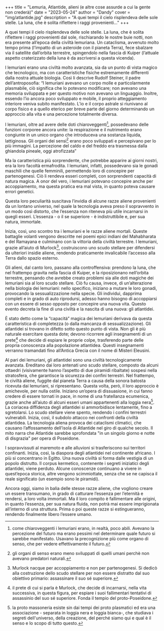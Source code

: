 +++
title = "Lemuria, Atlantide, alieni (e altre cose assurde a cui la gente non crederà)"
date = "2023-05-24"
author = "Dandy"
cover = "img/atlantide.jpg"
description = "A quei tempi il cielo risplendeva delle sole stelle. La luna, che è solita riflettere i raggi provenienti..."
+++

A quei tempi il cielo risplendeva delle sole stelle. La luna, che è solita riflettere i raggi provenienti dal sole, rischiarando le nostre buie notti, non era presente all’epoca della civiltà lemuriana. Un cataclisma, avvenuto molto tempo prima (l’impatto di un asteroide con il pianeta Terra), fece sbalzare via il satellite dall’orbita terrestre, spingendolo nella fascia di Kuiper (l’attuale aspetto craterizzato della luna è da ascriversi a questa vicenda).

I lemuriani erano una civiltà molto avanzata, sia da un punto di vista magico che tecnologico, ma con caratteristiche fisiche estremamente differenti dalla nostra attuale biologia. Così li descrive Rudolf Steiner, il padre dell’antroposofia: “I lemuriani avevano un corpo molle e particolarmente plasmabile, ciò significa che lo potevano modificare; non avevano una memoria sviluppata e per questo motivo non avevano un linguaggio. Inoltre, essendo l’io ancora poco sviluppato e mobile, il proprio atteggiamento interiore veniva subito manifestato. L’io e il corpo astrale si riunivano al corpo fisico e a quello  eterico per breve parte del giorno determinando un approccio alla vita e una percezione totalmente diversa.

I lemuriani, oltre ad avere delle doti chiaroveggenti[^first], possedevano delle funzioni corporee ancora unite: la respirazione e il nutrimento erano congiunte in un unico organo che introduceva una sostanza liquida, lattiginosa. Gli organi dei sensi[^second] erano poco sviluppati e percepivano per lo più immagini. La percezione del caldo e del freddo era trasmessa dalla ghiandola pineale, oggi atrofizzata”

Ma la caratteristica più sorprendente, che potrebbe apparire ai giorni nostri, era la loro facoltà ermafrodita. I lemuriani, infatti, possedevano sia le gonadi maschili che quelle femminili, permettendo loro di concepire per partenogenesi. Ciò li rendeva esseri completi, con sorprendenti capacità di natura magica. A onor del vero, i lemuriani potevano concepire anche per accoppiamento, ma questa pratica era mal vista, in quanto poteva causare errori genetici. 

Questa loro peculiarità suscitava l’invidia di alcune razze aliene provenienti da un lontano universo, nel quale la tecnologia aveva preso il sopravvento in un modo così distorto, che l’essenza non riteneva più utile incarnarsi in quegli esseri. L’essenza - o il se superiore - è indistruttibile e, per sua natura, immortale. 

Inizia, così, uno scontro tra i lemuriani e le razze aliene mortali. Queste battaglie volanti vengono descritte nei poemi epici indiani del Mahabharata e del Ramayana e culminano con la vittoria della civiltà terrestre. I lemuriani, grazie all’aiuto di Murlock[^third], costruiscono uno scudo stellare per difendersi da ulteriori insidie aliene, rendendo praticamente invalicabile l’accesso alla Terra dallo spazio esterno. 

Gli alieni, dal canto loro, passano alla controffensiva: prendono la luna, che nel frattempo gravita nella fascia di Kuiper, e la riposizionano nell’orbita terrestre, pensando che avrebbe creato problemi sia alle doti magiche dei lemuriani sia al loro scudo stellare. Ciò fu causa, invece, di un’alterazione nella biologia dei lemuriani: nello specifico, iniziano a mutare le loro gonadi, provocando la sessualizzazione nella specie. Gli individui, dapprima completi e in grado di auto riprodursi, adesso hanno bisogno di accoppiarsi con un essere di sesso opposto per concepire una nuova vita. Questo evento decreta la fine di una civiltà e la nascita di una nuova: gli atlantidei. 

È stato detto come la “capacità” magica dei lemuriani derivava da questa caratteristica di completezza (o dalla mancanza di sessualizzazione). Gli atlantidei si trovano in difetto sotto questo punto di vista. Non gli è più naturale esercitare questa dote; devono ricorrere agli insegnamenti di un prete[^fourth] che decide di espiare le proprie colpe, trasferendo parte delle propria conoscenza alla popolazione atlantidea. Questi insegnamenti verranno tramandati fino all’Antica Grecia con il nome di Misteri Eleusini. 

Al pari dei lemuriani, gli atlantidei sono una civiltà tecnologicamente avanzata. Ereditano dai loro antenati uno scudo stellare, composto da alcuni ottaedri (visivamente hanno l’aspetto di due piramidi ribaltate) sospesi nella stratosfera, che garantisce la sicurezza dei confini terrestri. Nel frattempo, le civiltà aliene, fuggite dal pianeta Terra a causa della sonora batosta ricevuta dai lemuriani, si ripresentano. Questa volta, però, il loro approccio è amichevole, per nulla ostile. Iniziano un’opera di dissuasione, in cui fanno credere di essere tornati in pace, in nome di una fratellanza ecumenica, grazie anche all’aiuto di alcuni esseri umani appartenenti alla loggia nera[^fifth]. La coriacea diffidenza degli atlantidei si ammorbidisce lentamente, fino a sgretolarsi. Lo scudo stellare viene spento, rendendo i confini terrestri vulnerabili. Inizia, così, il subdolo attacco nei confronti della civiltà atlantidea. La tecnologia aliena provoca dei cataclismi climatici, che causano l’affossamento dell’isola di Atlantide nel giro di qualche secolo. Il mito narra che Atlantide sarebbe sprofondata "in un singolo giorno e notte di disgrazia" per opera di Poseidone.

I sopravvissuti al maremoto e alle alluvioni si trasferiscono sui territori confinanti. Inizia, così, la diaspora degli atlantidei nel continente africano. I più si concentrano in Egitto. Una nuova civiltà si forma dalle vestigia di un popolo distrutto. Il corpus kermetico, contenente i segreti iniziatici degli atlantidei, viene perduto. Alcune conoscenze continuano a vivere in quest’epoca storica, altre vengono scimmiottate, senza che se ne capisca il reale significato (un esempio sono le piramidi). 

Ancora oggi, siamo in balia delle stesse razze aliene, che vogliono creare un essere transumano, in grado di catturare l’essenza per l’eternità e rendersi, a loro volta immortali. Ma il loro compito è fallimentare alle origini, in quanto l’essenza, per sua natura fluida, non potrà mai essere imprigionata all’interno di una struttura. Prima o poi queste razze si estingueranno, rendendo finalmente libero l’essere umano. 

[^first]: come chiaroveggenti i lemuriani erano, in realtà, poco abili. Avevano la percezione del futuro ma erano pessimi nel determinare quale futuro si sarebbe manifestato. Usavano la precognizione più come organo di senso, che per vedere effettivamente il futuro.

[^second]: gli organi di senso erano meno sviluppati di quelli umani perchè non avevano predatori naturali.

[^third]: Murlock nacque per accoppiamento e non per partenogenesi. Si dedicò alla costruzione dello scudo stellare per non essere distratto dal suo obiettivo primario: assassinare il suo sé superiore. 

[^fourth]: il prete di cui si parla è Murlock, che decide di incarnarsi, nella vita successiva, in questa figura, per espiare i suoi fallimentari tentativi di assassinio del suo sé superiore. Fonda il tempio del proto-Poseidone.

[^fifth]: la proto massoneria esiste sin dai tempi dei proto plasmatici ed era una associazione - separata in loggia nera e loggia bianca-, che studiava i segreti dell'universo, della creazione, del perché siamo qui e qual è il senso e lo scopo di tutto questo.


